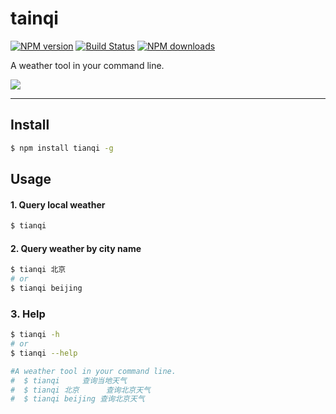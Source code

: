 # tainqi

[![NPM version](https://img.shields.io/npm/v/tianqi.svg?style=flat)](https://npmjs.org/package/tianqi)
[![Build Status](https://travis-ci.org/smallyard/tianqi.svg?branch=master)](https://travis-ci.org/smallyard/tianqi)
[![NPM downloads](http://img.shields.io/npm/dm/tianqi.svg?style=flat)](https://npmjs.org/package/tianqi)

A weather tool in your command line. 

![](http://images.cnblogs.com/cnblogs_com/smallyard/1185266/o_tianqi.jpg)

---

## Install

```bash
$ npm install tianqi -g 
```

## Usage

#### 1. Query local weather

```bash
$ tianqi
```

#### 2. Query weather by city name

```bash
$ tianqi 北京
# or
$ tianqi beijing
```

### 3. Help

```bash
$ tianqi -h
# or
$ tianqi --help
```

```bash
#A weather tool in your command line.
#  $ tianqi		查询当地天气
#  $ tianqi 北京		查询北京天气
#  $ tianqi beijing	查询北京天气
```
